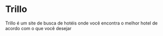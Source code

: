 # Trillo
Trillo é um site de busca de hotéis onde você encontra o melhor hotel de acordo com o que você desejar
